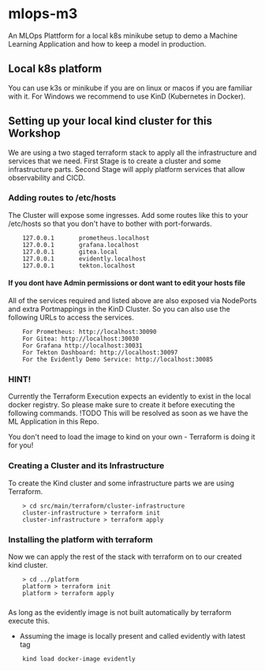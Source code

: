 # mlops-m3
An MLOps Plattform for a local k8s minikube setup to demo a Machine Learning Application and how to keep a model in production.

## Local k8s platform

You can use k3s or minikube if you are on linux or macos if you are familiar with it.
For Windows we recommend to use KinD (Kubernetes in Docker).

## Setting up your local kind cluster for this Workshop

We are using a two staged terraform stack to apply all the infrastructure and services that we need.
First Stage is to create a cluster and some infrastructure parts.
Second Stage will apply platform services that allow observability and CICD.

### Adding routes to /etc/hosts
The Cluster will expose some ingresses.
Add some routes like this to your /etc/hosts so that you don't have to bother with port-forwards.

```
    127.0.0.1       prometheus.localhost
    127.0.0.1       grafana.localhost
    127.0.0.1       gitea.local
    127.0.0.1       evidently.localhost
    127.0.0.1       tekton.localhost
```

#### If you dont have Admin permissions or dont want to edit your hosts file

All of the services required and listed above are also exposed via NodePorts and extra Portmappings
in the KinD Cluster. So you can also use the following URLs to access the services.

```
    For Prometheus: http://localhost:30090
    For Gitea: http://localhost:30030
    For Grafana http://localhost:30031
    For Tekton Dashboard: http://localhost:30097
    For the Evidently Demo Service: http://localhost:30085
```
### HINT!

Currently the Terraform Execution expects an evidently to exist in the local docker registry.
So please make sure to create it before executing the following commands.
!TODO This will be resolved as soon as we have the ML Application in this Repo.

You don't need to load the image to kind on your own - Terraform is doing it for you!

### Creating a Cluster and its Infrastructure

To create the Kind cluster and some infrastructure parts we are using Terraform.

```
    > cd src/main/terraform/cluster-infrastructure
    cluster-infrastructure > terraform init
    cluster-infrastructure > terraform apply
```

### Installing the platform with terraform

Now we can apply the rest of the stack with terraform on to our created kind cluster.

``` 
    > cd ../platform
    platform > terraform init
    platform > terraform apply
```

###

As long as the evidently image is not built automatically by terraform execute this.
- Assuming the image is locally present and called evidently with latest tag
```
    kind load docker-image evidently
```

